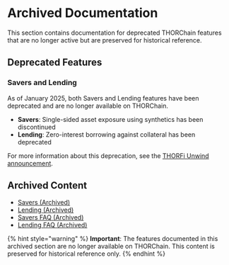 # Archived Documentation

This section contains documentation for deprecated THORChain features that are no longer active but are preserved for historical reference.

## Deprecated Features

### Savers and Lending

As of January 2025, both Savers and Lending features have been deprecated and are no longer available on THORChain. 

- **Savers**: Single-sided asset exposure using synthetics has been discontinued
- **Lending**: Zero-interest borrowing against collateral has been deprecated

For more information about this deprecation, see the [THORFi Unwind announcement](https://medium.com/thorchain/thorfi-unwind-96b46dff72c0).

## Archived Content

- [Savers (Archived)](savers.md)
- [Lending (Archived)](lending.md)
- [Savers FAQ (Archived)](savers-faq.md)
- [Lending FAQ (Archived)](lending-faq.md)

{% hint style="warning" %}
**Important**: The features documented in this archived section are no longer available on THORChain. This content is preserved for historical reference only.
{% endhint %}